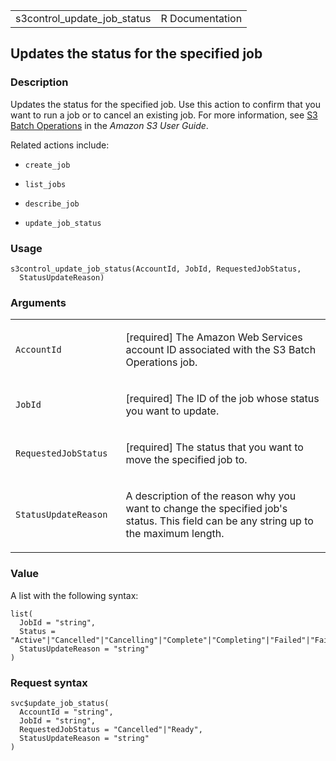 <table style="width: 100%;">
<tbody>
<tr class="odd">
<td>s3control_update_job_status</td>
<td style="text-align: right;">R Documentation</td>
</tr>
</tbody>
</table>

## Updates the status for the specified job

### Description

Updates the status for the specified job. Use this action to confirm
that you want to run a job or to cancel an existing job. For more
information, see [S3 Batch
Operations](https://docs.aws.amazon.com/AmazonS3/latest/userguide/batch-ops.html)
in the *Amazon S3 User Guide*.

Related actions include:

-   `create_job`

-   `list_jobs`

-   `describe_job`

-   `update_job_status`

### Usage

    s3control_update_job_status(AccountId, JobId, RequestedJobStatus,
      StatusUpdateReason)

### Arguments

<table>
<colgroup>
<col style="width: 35%" />
<col style="width: 65%" />
</colgroup>
<tbody>
<tr class="odd">
<td><code
id="s3control_update_job_status_:_AccountId">AccountId</code></td>
<td><p>[required] The Amazon Web Services account ID associated with the
S3 Batch Operations job.</p></td>
</tr>
<tr class="even">
<td><code id="s3control_update_job_status_:_JobId">JobId</code></td>
<td><p>[required] The ID of the job whose status you want to
update.</p></td>
</tr>
<tr class="odd">
<td><code
id="s3control_update_job_status_:_RequestedJobStatus">RequestedJobStatus</code></td>
<td><p>[required] The status that you want to move the specified job
to.</p></td>
</tr>
<tr class="even">
<td><code
id="s3control_update_job_status_:_StatusUpdateReason">StatusUpdateReason</code></td>
<td><p>A description of the reason why you want to change the specified
job's status. This field can be any string up to the maximum
length.</p></td>
</tr>
</tbody>
</table>

### Value

A list with the following syntax:

    list(
      JobId = "string",
      Status = "Active"|"Cancelled"|"Cancelling"|"Complete"|"Completing"|"Failed"|"Failing"|"New"|"Paused"|"Pausing"|"Preparing"|"Ready"|"Suspended",
      StatusUpdateReason = "string"
    )

### Request syntax

    svc$update_job_status(
      AccountId = "string",
      JobId = "string",
      RequestedJobStatus = "Cancelled"|"Ready",
      StatusUpdateReason = "string"
    )
